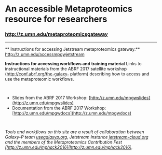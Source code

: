 # An accessible Metaproteomics resource for researchers
### http://z.umn.edu/metaproteomicsgateway

--------------------------------------------------------------------------
** Instructions for accessing Jetstream metaproteomics gateway:**
http://z.umn.edu/accessmpgwjetstream

**Instructions for accessing workflows and training material**
Links to instructional materials from the ABRF 2017 satellite workshop 
(http://conf.abrf.org/the-galaxy- platform) describing how to access and use the 
metaproteomic workflows.

<br />

- Slides from the ABRF 2017 Workshop: [http://z.umn.edu/mpgwslides](http://z.umn.edu/mpgwslides)
- Documentation from the ABRF 2017 Workshop: [http://z.umn.edu/mpgwdocs](http://z.umn.edu/mpgwdocs)

<br />

_Tools and workflows on this site are a result of collaboration between Galaxy-P team
[usegalaxyp.org](http://usegalaxyp.org), Jetstream instance [jetstream-cloud.org](http://jetstream-cloud.org) and the members of
the Metaproteomics Contribution Fest [http://z.umn.edu/mphack2016](http://z.umn.edu/mphack2016)._

